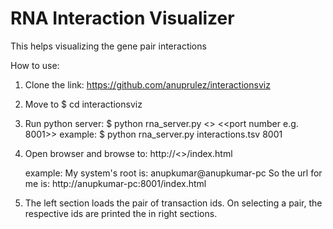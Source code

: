 # RNA Interaction Visualizer

This helps visualizing the gene pair interactions

How to use:

1. Clone the link: https://github.com/anuprulez/interactionsviz

2. Move to $ cd interactionsviz

3. Run python server: $ python rna_server.py <<data file name e.g. interactions.tsv>> <<port number e.g. 8001>> 
   example: $ python rna_server.py interactions.tsv 8001

4. Open browser and browse to: http://<<your domain name:port>>/index.html
   
   example: My system's root is: anupkumar@anupkumar-pc
   So the url for me is: http://anupkumar-pc:8001/index.html

5. The left section loads the pair of transaction ids. On selecting a pair, the respective ids are printed the in right sections.
